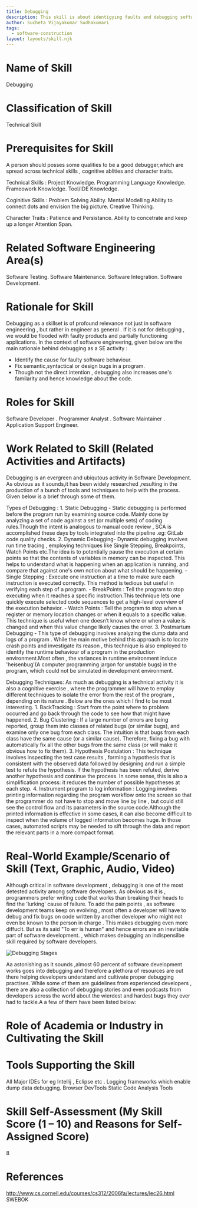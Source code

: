 ```yaml
---
title: Debugging
description: This skill is about identigying faults and debugging software code.
author: Sucheta Vijayakumar Sudhakumari
tags:
  - software-construction
layout: layouts/skill.njk
---
```


# Name of Skill
Debugging

# Classification of Skill
Technical Skill

# Prerequisites for Skill
A person should posses some qualities to be a good debugger,which are spread across technical skills , cognitive ablities and character traits.
 
 Technical Skills :
    Project Knowledge.
    Programming Language Knowledge.
    Frameowork Knowledge.
    Tool/IDE Knowledge.
  
  Coginitive Skills :
    Problem Solving Ability.
    Mental Modelling Ability to connect dots and envision the big picture.
    Creative Thinking.

  Character Traits :
    Patience and Persistance.
    Ability to concetrate and keep up a longer Attention Span.

# Related Software Engineering Area(s)
  Software Testing.
  Software Maintenance.
  Software Integration.
  Software Development.

# Rationale for Skill
  Debugging as a skillset is of profound relevance not just in software engineering , but rather in engineer as general . If it is not for debugging , we would be flooded with faulty products and partially functioning applications. In the context of software engineering, given below are the main rationale behind debugging as a SE activity :
  - Identify the cause for faulty software behaviour.
  - Fix semantic,syntactical or design bugs in a program.
  - Though not the direct intention , debugging also increases one's familarity and hence knowledge about the code. 

# Roles for Skill
  Software Developer .
  Programmer Analyst .
  Software Maintainer .
  Application Support Engineer.


# Work Related to Skill (Related Activities and Artifacts)
  Debugging is an evergreen and ubiqutous activity in Software Development. As obvious as it sounds,it has been widely researched ,resulting in the production of a bunch of tools and techniques to help with the process. Given below is a brief through some of them. 
  
  Types of Debugging : 
    1. Static Debugging - Static debugging is performed before the program run by examining source code. Mainly done by analyzing a set of code against a set (or multiple sets) of coding rules.Though the intent is analogous to manual code review , SCA is accomplished these days by tools integrated into the pipeline .eg: GitLab code quality checks.
    2. Dynamic Debugging- Dynamic debugging involves run time tracing , employing techniques like Single Stepping, Breakpoints, Watch Points etc.The idea is to potentially pause the execution at certain points so that the contents of variables in memory can be inspected. This helps to understand what is happening when an application is running, and compare that against one's own notion about what should be happening.
    - Single Stepping : Execute one instruction at a time to make sure each instruction is executed correctly. This method is tedious but useful in verifying each step of a program.
    - BreakPoints : Tell the program to stop executing when it reaches a specific instruction.This technique lets one quickly execute selected code sequences to get a high-level     overview of the execution behavior.
    - Watch Points : Tell the program to stop when a register or memory location changes or when it equals to a specific value. This technique is useful when one doesn’t know where or when a value is changed and when this value change likely causes the error.
    3. Postmartum Debugging - This type of debugging involves analyzing the dump data and logs of a program . While the main motive behind this approach is to locate crash points and investigate its reason , this technique is also employed to identify the runtime behaviour of a program in the production environment.Most often , the variances in runtime environment induce 'heisenbug'(A computer programming jargon for unstable bugs) in the program, which could not be simulated in development environment. 
    
  Debugging Techniques:
  As much as debugging is a technical activity it is also a cognitive exercise , where the programmer will have to employ different techniques to isolate the error from the rest of the program , depending on its nature . Below are the ones which I find to be most interesting.
    1. BackTracking : Start from the point where to problem occurred and go back through the code to see how that might have happened. 
    2. Bug Clustering : If a large number of errors are being reported, group them into classes of related bugs (or similar bugs), and examine only one bug from each class. The intuition is that bugs from each class have the same cause (or a similar cause). Therefore, fixing a bug with automatically fix all the other bugs from the same class (or will make it obvious how to fix them).
    3. Hypothesis Postulation : This technique involves inspecting the test case results , forming a hypothesis that is consistent with the observed data followed by designing and run a simple test to refute the hypothesis. If the hypothesis has been refuted, derive another hypothesis and continue the process. In some sense, this is also a simplification process: it reduces the number of possible hypotheses at each step. 
    4. Instrument program to log information : Logging involves printing information regarding the program workflow onto the screen so that the programmer do not have to stop and move line by line , but could still see the control flow and its parameters in the source code.Although the printed information is effective in some cases, it can also become difficult to inspect when the volume of logged information becomes huge. In those cases, automated scripts may be needed to sift through the data and report the relevant parts in a more compact format.


    
# Real-World Example/Scenario of Skill (Text, Graphic, Audio, Video)
  Although critical in software development , debugging is one of the most detested activity among software developers. As obvious as it is , programmers prefer writing code that works than breaking their heads to find the 'lurking' cause of failure. To add the pain points , as software development teams keep on evolving , most often a developer will have to debug and fix bugs on code written by another developer who might not even be known to the person in charge . This makes debugging even more diffuclt. But as its said "To err is human" and hence errors are an inevitable part of software development. , which makes debugging an indispensilbe skill required by software developers.

  ![Debugging Stages](../../_site/img/DebuggingStages.jpg)

  Aa astonishing as it sounds ,almost 60 percent of software development works goes into debugging and therefore a plethora of resources are out there helping developers understand and cultivate proper debugging practises. While some of them are guidelines from experienced developers , there are also a collection of debugging stories and even podcasts from developers across the world about the wierdest and hardest bugs they ever had to tackle.A a few of them have been listed below:
  
# Role of Academia or Industry in Cultivating the Skill


# Tools Supporting the Skill
  All Major IDEs for eg Intellij , Eclipse etc .
  Logging frameworks which enable dump data debugging.
  Browser DevTools
  Static Code Analysis Tools

# Skill Self-Assessment (My Skill Score (1 – 10) and Reasons for Self-Assigned Score)
  8
# References 
  http://www.cs.cornell.edu/courses/cs312/2006fa/lectures/lec26.html
  SWEBOK
